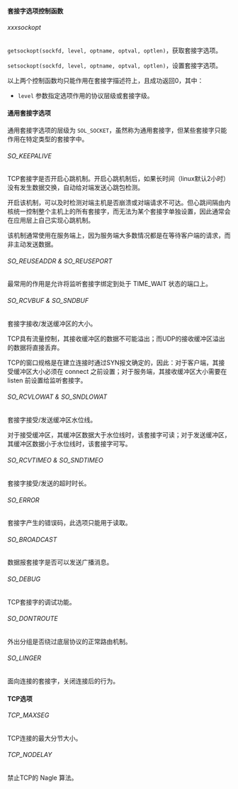 #### 套接字选项控制函数
###### xxxsockopt
`getsockopt(sockfd, level, optname, optval, optlen)`，获取套接字选项。

`setsockopt(sockfd, level, optname, optval, optlen)`，设置套接字选项。

以上两个控制函数均只能作用在套接字描述符上，且成功返回0，其中：
* `level` 参数指定选项作用的协议层级或套接字级。

#### 通用套接字选项
通用套接字选项的层级为 `SOL_SOCKET`，虽然称为通用套接字，但某些套接字只能作用在特定类型的套接字中。

###### SO_KEEPALIVE
TCP套接字是否开启心跳机制。开启心跳机制后，如果长时间（linux默认2小时）没有发生数据交换，自动给对端发送心跳包检测。

开启该机制，可以及时检测对端主机是否崩溃或对端请求不可达。但心跳间隔由内核统一控制整个主机上的所有套接字，而无法为某个套接字单独设置，因此通常会在应用层上自己实现心跳机制。

该机制通常使用在服务端上，因为服务端大多数情况都是在等待客户端的请求，而非主动发送数据。

###### SO_REUSEADDR & SO_REUSEPORT
最常用的作用是允许将监听套接字绑定到处于 TIME_WAIT 状态的端口上。

###### SO_RCVBUF & SO_SNDBUF
套接字接收/发送缓冲区的大小。

TCP具有流量控制，其接收缓冲区的数据不可能溢出；而UDP的接收缓冲区溢出的数据将直接丢弃。

TCP的窗口规格是在建立连接时通过SYN报文确定的，因此：对于客户端，其接受缓冲区大小必须在 connect 之前设置；对于服务端，其接收缓冲区大小需要在 listen 前设置给监听套接字。

###### SO_RCVLOWAT & SO_SNDLOWAT
套接字接受/发送缓冲区水位线。

对于接受缓冲区，其缓冲区数据大于水位线时，该套接字可读；对于发送缓冲区，其缓冲区数据小于水位线时，该套接字可写。

###### SO_RCVTIMEO & SO_SNDTIMEO
套接字接受/发送的超时时长。

###### SO_ERROR
套接字产生的错误码，此选项只能用于读取。

###### SO_BROADCAST
数据报套接字是否可以发送广播消息。

###### SO_DEBUG
TCP套接字的调试功能。

###### SO_DONTROUTE
外出分组是否绕过底层协议的正常路由机制。

###### SO_LINGER
面向连接的套接字，关闭连接后的行为。

#### TCP选项
###### TCP_MAXSEG
TCP连接的最大分节大小。

###### TCP_NODELAY
禁止TCP的 Nagle 算法。